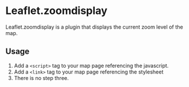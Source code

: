 Leaflet.zoomdisplay
===================

Leaflet.zoomdisplay is a plugin that displays the current zoom level of the map.

## Usage

  1. Add a `<script>` tag to your map page referencing the javascript.
  2. Add a `<link>` tag to your map page referencing the stylesheet
  3. There is no step three.
